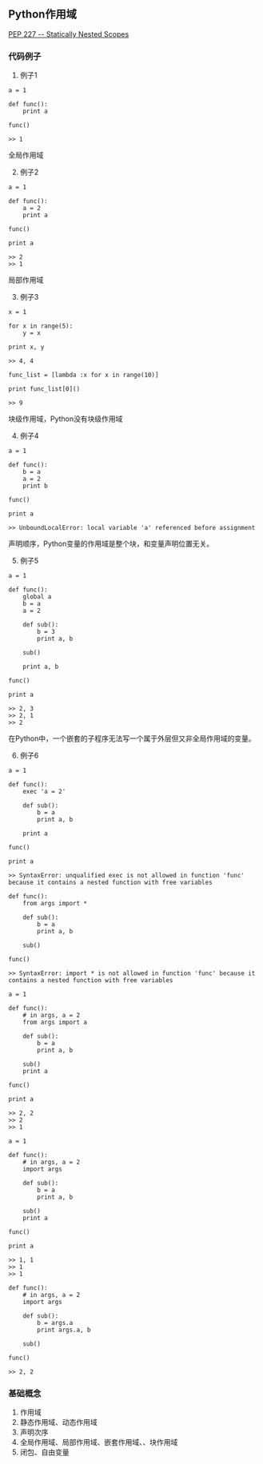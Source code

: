 ## Python作用域

[PEP 227 -- Statically Nested Scopes](https://www.python.org/dev/peps/pep-0227/)

### 代码例子

1. 例子1

```
a = 1

def func():
    print a

func()

>> 1
```

全局作用域

2. 例子2

```
a = 1

def func():
    a = 2
    print a

func()

print a

>> 2
>> 1
```

局部作用域

3. 例子3

```
x = 1

for x in range(5):
    y = x

print x, y

>> 4, 4

func_list = [lambda :x for x in range(10)]

print func_list[0]()

>> 9
```

块级作用域，Python没有块级作用域

4. 例子4

```
a = 1

def func():
    b = a
    a = 2
    print b

func()

print a

>> UnboundLocalError: local variable 'a' referenced before assignment
```

声明顺序，Python变量的作用域是整个块，和变量声明位置无关。

5. 例子5

```
a = 1

def func():
    global a
    b = a
    a = 2

    def sub():
        b = 3
        print a, b

    sub()

    print a, b

func()

print a

>> 2, 3
>> 2, 1
>> 2
```

在Python中，一个嵌套的子程序无法写一个属于外层但又非全局作用域的变量。

6. 例子6

```
a = 1

def func():
    exec 'a = 2'

    def sub():
        b = a
        print a, b

    print a

func()

print a

>> SyntaxError: unqualified exec is not allowed in function 'func' because it contains a nested function with free variables

def func():
    from args import *

    def sub():
        b = a
        print a, b

    sub()

func()

>> SyntaxError: import * is not allowed in function 'func' because it contains a nested function with free variables

a = 1

def func():
    # in args, a = 2
    from args import a
    
    def sub():
        b = a
        print a, b

    sub()
    print a

func()

print a

>> 2, 2
>> 2
>> 1

a = 1

def func():
    # in args, a = 2
    import args

    def sub():
        b = a
        print a, b

    sub()
    print a

func()

print a

>> 1, 1
>> 1
>> 1

def func():
    # in args, a = 2
    import args

    def sub():
        b = args.a
        print args.a, b

    sub()

func()

>> 2, 2
```

### 基础概念

1. 作用域
2. 静态作用域、动态作用域
3. 声明次序
4. 全局作用域、局部作用域、嵌套作用域、、块作用域
5. 闭包、自由变量
